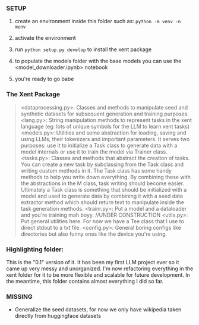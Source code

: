 ### SETUP

1. create an environment inside this folder such as: `python -m venv -n menv` 

2. activate the environment 

3. run `python setup.py develop` to install the xent package 

4. to populate the models folder with the base models you can use the <model_downloader.ipynb> notebook

5. you're ready to go babe

### The Xent Package

> <dataprocessing.py>: 
    Classes and methods to manipulate seed and synthetic datasets for subsequent generation and training purposes.
> <lang.py>:
    String manipulation methods to represent tasks in the xent language (eg: lots of unique symbols for the LLM to learn xent tasks)
> <models.py>:
    Utilities and some abstraction for loading, saving and using LLMs, their tokenizers and important parameters. 
    It serves two purposes: use it to initialize a Task class to generate data with a model internals or use it to train the model via Trainer class.  
> <tasks.py>:
    Classes and methods that abstract the creation of tasks. 
    You can create a new task by subclassing from the Task class and writing custom methods in it. The Task class has some handy methods to help you write down everything. By combining these with the abstractions in the M class, task writing should become easier. Ultimately a Task class is something that should be initialized with a model and used to generate data by combining it with a seed data extractor method which should return text to manipulate inside the task generation methods. 
> <trainr.py>:
    Put a model and a dataloader and you're training mah boyy. //UNDER CONSTRUCTION
> <utils.py>:
    Put general utilities here. For now we have a Tee class that I use to direct stdout to a txt file.
> <config.py>:
    General boring configs like directories but also funny ones like the device you're using. 

### Highlighting folder:
This is the "0.1" version of it. It has been my first LLM project ever so it came up very messy and unorganized. I'm now refactoring everything in the xent folder for it to be more flexible and scalable for future development. In the meantime, this folder contains almost everything I did so far. 

### MISSING

- Generalize the seed datasets, for now we only have wikipedia taken directly from huggingface datasets 
